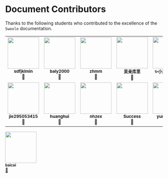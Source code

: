 # Document Contributors

Thanks to the following students who contributed to the excellence of the `Swoole` documentation.

<style>
    td a {
        text-decoration:none;
    }
</style>

<!-- ALL-CONTRIBUTORS-LIST:START - Do not remove or modify this section -->
<!-- prettier-ignore-start -->
<!-- markdownlint-disable -->
<table>
  <tr>
    <td align="center"><a href="https://github.com/sdfjklmin" target="_blank"><img src="https://avatars1.githubusercontent.com/u/13510734?v=4" width="100px;" alt=""/><br /><sub><b>sdfjklmin</b></sub></a><br /><a href="https://github.com/swoole-inc/report/issues?q=author:sdfjklmin" target="_blank" title="Documentation">📖</a></td>
    <td align="center"><a href="https://github.com/baly2000" target="_blank"><img src="https://avatars2.githubusercontent.com/u/8666581?v=4" width="100px;" alt=""/><br /><sub><b>baly2000</b></sub></a><br /><a href="https://github.com/swoole-inc/report/issues?q=author:baly2000" target="_blank" title="Documentation">📖</a></td>
    <td align="center"><a href="https://github.com/zhmm" target="_blank"><img src="https://avatars2.githubusercontent.com/u/3608860?v=4" width="100px;" alt=""/><br /><sub><b>zhmm</b></sub></a><br /><a href="https://github.com/swoole-inc/report/issues?q=author:zhmm" target="_blank" title="Documentation">📖</a></td>
    <td align="center"><a href="https://github.com/wuqinqiang" target="_blank"><img src="https://avatars3.githubusercontent.com/u/36129334?v=4" width="100px;" alt=""/><br /><sub><b>吴亲库里</b></sub></a><br /><a href="https://github.com/swoole-inc/report/issues?q=author:wuqinqiang" target="_blank" title="Documentation">📖</a></td>
    <td align="center"><a href="https://github.com/TransparentLC" target="_blank"><img src="https://avatars3.githubusercontent.com/u/47057319?v=4" width="100px;" alt=""/><br /><sub><b>✨小透明・宸✨</b></sub></a><br /><a href="https://github.com/swoole-inc/report/issues?q=author:TransparentLC" target="_blank" title="Documentation">📖</a></td>
    <td align="center"><a href="https://github.com/linvsCode" target="_blank"><img src="https://avatars3.githubusercontent.com/u/20921898?v=4" width="100px;" alt=""/><br /><sub><b>Lingjie Lin</b></sub></a><br /><a href="https://github.com/swoole-inc/report/issues?q=author:linvsCode" title="Documentation" target="_blank">📖</a></td>
    <td align="center"><a href="https://github.com/arunfung" target="_blank"><img src="https://avatars3.githubusercontent.com/u/13562592?v=4" width="100px;" alt=""/><br /><sub><b>Arun Fung</b></sub></a><br /><a href="https://github.com/swoole-inc/report/issues?q=author:arunfung" title="Documentation" target="_blank">📖</a></td>
  </tr>
  <tr>
    <td align="center"><a href="https://github.com/jie295053415" target="_blank"><img src="https://avatars3.githubusercontent.com/u/29752492?v=4" width="100px;" alt=""/><br /><sub><b>jie295053415</b></sub></a><br /><a href="https://github.com/swoole-inc/report/issues?q=author:jie295053415" title="Documentation" target="_blank">📖</a></td>
    <td align="center"><a href="http://blog.huanghui.xyz/" target="_blank"><img src="https://avatars0.githubusercontent.com/u/31389659?v=4" width="100px;" alt=""/><br /><sub><b>huanghui</b></sub></a><br /><a href="https://github.com/swoole-inc/report/issues?q=author:XueSiLf" title="Documentation" target="_blank">📖</a></td>
    <td align="center"><a href="https://github.com/NHZEX" target="_blank"><img src="https://avatars3.githubusercontent.com/u/14545600?v=4" width="100px;" alt=""/><br /><sub><b>nhzex</b></sub></a><br /><a href="https://github.com/swoole-inc/report/issues?q=author:NHZEX" title="Documentation" target="_blank">📖</a></td>
    <td align="center"><a href="https://github.com/successgo" target="_blank"><img src="https://avatars3.githubusercontent.com/u/13791720?v=4" width="100px;" alt=""/><br /><sub><b>Success</b></sub></a><br /><a href="https://github.com/swoole-inc/report/issues?q=author:successgo" title="Documentation" target="_blank">📖</a></td>
    <td align="center"><a href="https://github.com/yuntian001" target="_blank"><img src="https://avatars.githubusercontent.com/u/43692243?v=4" width="100px;" alt=""/><br /><sub><b>yuntian001</b></sub></a><br /><a href="https://github.com/swoole-inc/report/issues?q=author:yuntian001" title="Documentation" target="_blank">📖</a></td>
    <td align="center"><a href="https://github.com/SETSESSION" target="_blank"><img src="https://avatars.githubusercontent.com/u/2141817?v=4" width="100px;" alt=""/><br /><sub><b>SETSESSION</b></sub></a><br /><a href="https://github.com/swoole-inc/report/issues?q=author:SETSESSION" title="Documentation" target="_blank">📖</a></td>
<table align="center">
<a href="https://github.com/Apiee"><img src="https://avatars.githubusercontent.com/u/24862113?v=4?s=100" width="100px;" alt=""/><br /><sub><b>baicai</b></sub></a><br /><a href="https://github.com/swoole-inc/report/issues?q=author:Apiee" title="Documentation" target="_blank">📖</a></td>
  </tr>
</table>
